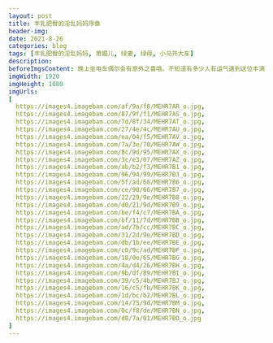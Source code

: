 ```yaml
---
layout: post
title: 丰乳肥臀的淫乱妈妈序章
header-img:
date: 2021-8-26
categories: blog
tags: [丰乳肥臀的淫乱妈妈, 萧媚儿, 绿妻, 绿母, 小马开大车]
description:
beforeImgsContent: 晚上坐电车偶尔会有意外之喜哦。不知道有多少人有运气遇到这位丰满淫妇呢？
imgWidth: 1920
imgHeight: 1080
imgUrls: 
[
  https://images4.imagebam.com/af/9a/f8/MEHR7AR_o.jpg,
  https://images4.imagebam.com/87/9f/f1/MEHR7AS_o.jpg,
  https://images4.imagebam.com/7d/8f/34/MEHR7AT_o.jpg,  
  https://images4.imagebam.com/27/4e/4c/MEHR7AU_o.jpg,  
  https://images4.imagebam.com/ea/04/f5/MEHR7AV_o.jpg, 
  https://images4.imagebam.com/7a/3e/70/MEHR7AW_o.jpg, 
  https://images4.imagebam.com/8c/9d/95/MEHR7AX_o.jpg, 
  https://images4.imagebam.com/3c/e3/07/MEHR7AZ_o.jpg,
  https://images4.imagebam.com/ab/b2/f3/MEHR7B1_o.jpg, 
  https://images4.imagebam.com/96/94/99/MEHR7B3_o.jpg, 
  https://images4.imagebam.com/5f/ad/68/MEHR7B6_o.jpg, 
  https://images4.imagebam.com/ce/90/66/MEHR7B7_o.jpg, 
  https://images4.imagebam.com/22/29/9e/MEHR7B8_o.jpg, 
  https://images4.imagebam.com/d0/21/9d/MEHR7B9_o.jpg, 
  https://images4.imagebam.com/be/f4/c7/MEHR7BA_o.jpg, 
  https://images4.imagebam.com/bf/11/7d/MEHR7BB_o.jpg, 
  https://images4.imagebam.com/ad/7b/cc/MEHR7BC_o.jpg, 
  https://images4.imagebam.com/31/2d/9e/MEHR7BD_o.jpg, 
  https://images4.imagebam.com/db/1b/ee/MEHR7BE_o.jpg, 
  https://images4.imagebam.com/c0/9c/ad/MEHR7BF_o.jpg, 
  https://images4.imagebam.com/18/0e/65/MEHR7BG_o.jpg, 
  https://images4.imagebam.com/4a/d4/26/MEHR7BH_o.jpg, 
  https://images4.imagebam.com/9b/df/89/MEHR7BI_o.jpg, 
  https://images4.imagebam.com/39/c5/4b/MEHR7BJ_o.jpg, 
  https://images4.imagebam.com/16/c5/fb/MEHR7BK_o.jpg, 
  https://images4.imagebam.com/1d/bc/b2/MEHR7BL_o.jpg, 
  https://images4.imagebam.com/14/75/9d/MEHR7BM_o.jpg, 
  https://images4.imagebam.com/0c/f8/de/MEHR7BN_o.jpg, 
  https://images4.imagebam.com/d8/7a/01/MEHR7BO_o.jpg
]
---
```

